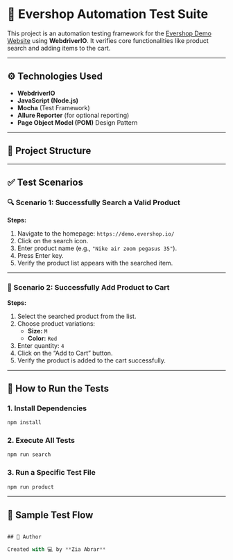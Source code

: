 
# 🧪 Evershop Automation Test Suite

This project is an automation testing framework for the [Evershop Demo Website](https://demo.evershop.io/) using **WebdriverIO**. It verifies core functionalities like product search and adding items to the cart.

---

## ⚙️ Technologies Used

- **WebdriverIO**
- **JavaScript (Node.js)**
- **Mocha** (Test Framework)
- **Allure Reporter** (for optional reporting)
- **Page Object Model (POM)** Design Pattern

---

## 📁 Project Structure
---

## ✅ Test Scenarios

### 🔍 Scenario 1: Successfully Search a Valid Product

**Steps:**
1. Navigate to the homepage: `https://demo.evershop.io/`
2. Click on the search icon.
3. Enter product name (e.g., `"Nike air zoom pegasus 35"`).
4. Press Enter key.
5. Verify the product list appears with the searched item.

---

### 🛒 Scenario 2: Successfully Add Product to Cart

**Steps:**
1. Select the searched product from the list.
2. Choose product variations:  
   - **Size:** `M`  
   - **Color:** `Red`
3. Enter quantity: `4`
4. Click on the “Add to Cart” button.
5. Verify the product is added to the cart successfully.

---

## 🚀 How to Run the Tests

### 1. Install Dependencies

```bash
npm install
````

### 2. Execute All Tests

```bash
npm run search
```

### 3. Run a Specific Test File

```bash
npm run product
```

---

## 🧪 Sample Test Flow

```js

## 📌 Author

Created with 💻 by **Zia Abrar**

